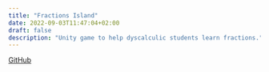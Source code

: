 ```yaml
---
title: "Fractions Island"
date: 2022-09-03T11:47:04+02:00
draft: false
description: "Unity game to help dyscalculic students learn fractions."
---
```


[GitHub](https://github.com/andreamiele/ETE-transPromo-2022)
